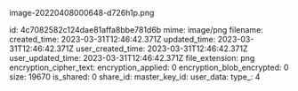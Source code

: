 image-20220408000648-d726h1p.png

id: 4c7082582c124dae81affa8bbe781d6b
mime: image/png
filename: 
created_time: 2023-03-31T12:46:42.371Z
updated_time: 2023-03-31T12:46:42.371Z
user_created_time: 2023-03-31T12:46:42.371Z
user_updated_time: 2023-03-31T12:46:42.371Z
file_extension: png
encryption_cipher_text: 
encryption_applied: 0
encryption_blob_encrypted: 0
size: 19670
is_shared: 0
share_id: 
master_key_id: 
user_data: 
type_: 4
